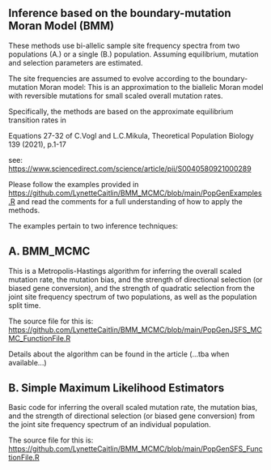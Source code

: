 ## Inference based on the boundary-mutation Moran Model (BMM)

These methods use bi-allelic sample site frequency spectra from two populations (A.) or a single (B.) population.
Assuming equilibrium, mutation and selection parameters are estimated. 

The site frequencies are assumed to evolve according to the boundary-mutation Moran model:
This is an approximation to the biallelic Moran model with reversible mutations for small scaled overall mutation rates.

Specifically, the methods are based on the approximate equilibrium transition rates in

Equations 27-32 of C.Vogl and L.C.Mikula, Theoretical Population Biology 139 (2021), p.1-17

see: <https://www.sciencedirect.com/science/article/pii/S0040580921000289>


Please follow the examples provided in 
<https://github.com/LynetteCaitlin/BMM_MCMC/blob/main/PopGenExamples.R>
and read the comments for a full understanding of how to apply the methods.

The examples pertain to two inference techniques:

## A. BMM_MCMC 

This is a Metropolis-Hastings algorithm for inferring the overall scaled mutation rate, the mutation bias, and the strength of directional selection (or biased gene conversion), and the strength of quadratic selection from the joint site frequency spectrum of two populations, as well as the population split time. 

The source file for this is:
<https://github.com/LynetteCaitlin/BMM_MCMC/blob/main/PopGenJSFS_MCMC_FunctionFile.R>

Details about the algorithm can be found in the article (...tba when available...)

## B. Simple Maximum Likelihood Estimators

Basic code for inferring the overall scaled mutation rate, the mutation bias, and the strength of directional selection (or biased gene conversion) from the joint site frequency spectrum of an individual population.

The source file for this is:
<https://github.com/LynetteCaitlin/BMM_MCMC/blob/main/PopGenSFS_FunctionFile.R>




